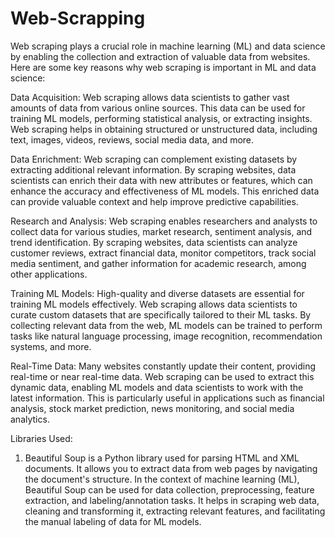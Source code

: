# Web-Scrapping

Web scraping plays a crucial role in machine learning (ML) and data science by enabling the collection and extraction of valuable data from websites. Here are some key reasons why web scraping is important in ML and data science:

Data Acquisition: Web scraping allows data scientists to gather vast amounts of data from various online sources. This data can be used for training ML models, performing statistical analysis, or extracting insights. Web scraping helps in obtaining structured or unstructured data, including text, images, videos, reviews, social media data, and more.

Data Enrichment: Web scraping can complement existing datasets by extracting additional relevant information. By scraping websites, data scientists can enrich their data with new attributes or features, which can enhance the accuracy and effectiveness of ML models. This enriched data can provide valuable context and help improve predictive capabilities.

Research and Analysis: Web scraping enables researchers and analysts to collect data for various studies, market research, sentiment analysis, and trend identification. By scraping websites, data scientists can analyze customer reviews, extract financial data, monitor competitors, track social media sentiment, and gather information for academic research, among other applications.

Training ML Models: High-quality and diverse datasets are essential for training ML models effectively. Web scraping allows data scientists to curate custom datasets that are specifically tailored to their ML tasks. By collecting relevant data from the web, ML models can be trained to perform tasks like natural language processing, image recognition, recommendation systems, and more.

Real-Time Data: Many websites constantly update their content, providing real-time or near real-time data. Web scraping can be used to extract this dynamic data, enabling ML models and data scientists to work with the latest information. This is particularly useful in applications such as financial analysis, stock market prediction, news monitoring, and social media analytics.


Libraries Used:

1. Beautiful Soup is a Python library used for parsing HTML and XML documents. It allows you to extract data from web pages by navigating the document's structure.
In the context of machine learning (ML), Beautiful Soup can be used for data collection, preprocessing, feature extraction, and labeling/annotation tasks. It helps in scraping web data, cleaning and transforming it, extracting relevant features, and facilitating the manual labeling of data for ML models.
